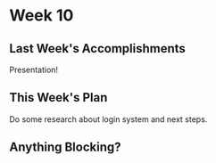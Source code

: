 # Week 10
## Last Week's Accomplishments
Presentation!

## This Week's Plan
Do some research about login system and next steps.

## Anything Blocking?

